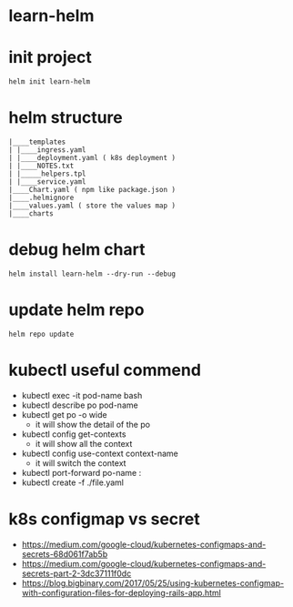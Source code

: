 # learn-helm

# init project
```console
helm init learn-helm
```

# helm structure
```console
|____templates
| |____ingress.yaml
| |____deployment.yaml ( k8s deployment )
| |____NOTES.txt
| |_____helpers.tpl
| |____service.yaml
|____Chart.yaml ( npm like package.json )
|____.helmignore
|____values.yaml ( store the values map )
|____charts
```

# debug helm chart
```console
helm install learn-helm --dry-run --debug
```

# update helm repo
```console
helm repo update
```

# kubectl useful commend
- kubectl exec -it pod-name bash
- kubectl describe po pod-name
- kubectl get po -o wide
  - it will show the detail of the po
- kubectl config get-contexts
  - it will show all the context
- kubectl config use-context context-name
  - it will switch the context
- kubectl port-forward po-name <host-port>:<pod-port>
- kubectl create -f ./file.yaml

# k8s configmap vs secret
- https://medium.com/google-cloud/kubernetes-configmaps-and-secrets-68d061f7ab5b
- https://medium.com/google-cloud/kubernetes-configmaps-and-secrets-part-2-3dc37111f0dc
- https://blog.bigbinary.com/2017/05/25/using-kubernetes-configmap-with-configuration-files-for-deploying-rails-app.html
